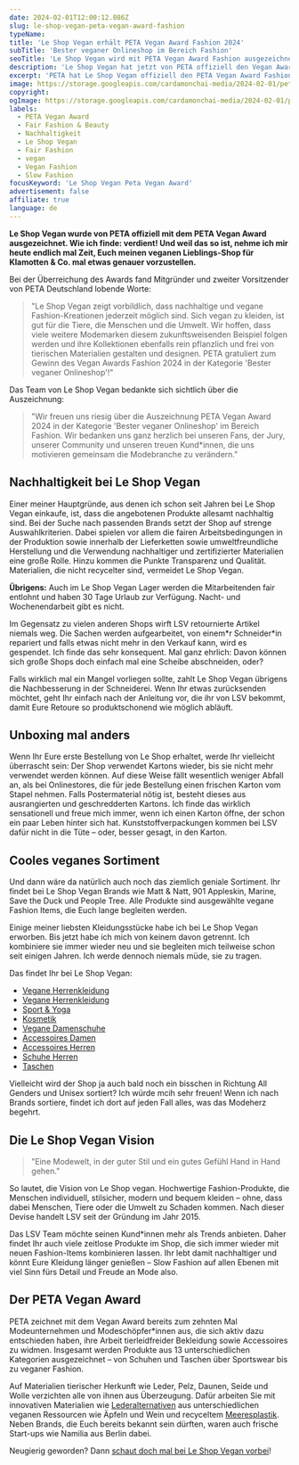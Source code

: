 ```yaml
---
date: 2024-02-01T12:00:12.086Z
slug: le-shop-vegan-peta-vegan-award-fashion
typeName:
title: 'Le Shop Vegan erhält PETA Vegan Award Fashion 2024'
subTitle: 'Bester veganer Onlineshop im Bereich Fashion'
seoTitle: 'Le Shop Vegan wird mit PETA Vegan Award Fashion ausgezeichnet'
description: 'Le Shop Vegan hat jetzt von PETA offiziell den Vegan Award für den Bereich Fashion erhalten. Holt Euch hier spannende Insights!'
excerpt: 'PETA hat Le Shop Vegan offiziell den PETA Vegan Award Fashion verliehen. Ich nehme das heute zum Anlass, Euch meinen veganen Lieblingsshop für faire Slow Fashion endlich mal genauer vorzustellen und zu erzählen, was genau hinter dem Namen und dem Onlinestore steckt.'
image: https://storage.googleapis.com/cardamonchai-media/2024-02-01/peta-vegan-award-soundsvegan-com-jpg-imagine-080808_4b1950_1024_768/640.webp
copyright:
ogImage: https://storage.googleapis.com/cardamonchai-media/2024-02-01/peta-vegan-award-soundsvegan-com-og-jpg-imagine-080808_471852_1200_628/640.webp
labels:
  - PETA Vegan Award
  - Fair Fashion & Beauty
  - Nachhaltigkeit
  - Le Shop Vegan
  - Fair Fashion
  - vegan
  - Vegan Fashion
  - Slow Fashion
focusKeyword: 'Le Shop Vegan Peta Vegan Award'
advertisement: false
affiliate: true
language: de
---
```


**Le Shop Vegan wurde von PETA offiziell mit dem PETA Vegan Award ausgezeichnet. Wie ich finde: verdient! Und weil das so ist, nehme ich mir heute endlich mal Zeit, Euch meinen veganen Lieblings-Shop für Klamotten & Co. mal etwas genauer vorzustellen.**

Bei der Überreichung des Awards fand Mitgründer und zweiter Vorsitzender von PETA Deutschland lobende Worte:

> "Le Shop Vegan zeigt vorbildlich, dass nachhaltige und vegane Fashion-Kreationen jederzeit möglich sind. Sich vegan zu kleiden, ist gut für die Tiere, die Menschen und die Umwelt. Wir hoffen, dass viele weitere Modemarken diesem zukunftsweisenden Beispiel folgen werden und ihre Kollektionen ebenfalls rein pflanzlich und frei von tierischen Materialien gestalten und designen. PETA gratuliert zum Gewinn des Vegan Awards Fashion 2024 in der Kategorie 'Bester veganer Onlineshop'!"

Das Team von Le Shop Vegan bedankte sich sichtlich über die Auszeichnung:

> "Wir freuen uns riesig über die Auszeichnung PETA Vegan Award 2024 in der Kategorie 'Bester veganer Onlineshop' im Bereich Fashion. Wir bedanken uns ganz herzlich bei unseren Fans, der Jury, unserer Community und unseren treuen Kund\*innen, die uns motivieren gemeinsam die Modebranche zu verändern."

## Nachhaltigkeit bei Le Shop Vegan

Einer meiner Hauptgründe, aus denen ich schon seit Jahren bei Le Shop Vegan einkaufe, ist, dass die angebotenen Produkte allesamt nachhaltig sind. Bei der Suche nach passenden Brands setzt der Shop auf strenge Auswahlkriterien. Dabei spielen vor allem die fairen Arbeitsbedingungen in der Produktion sowie innerhalb der Lieferketten sowie umweltfreundliche Herstellung und die Verwendung nachhaltiger und zertifizierter Materialien eine große Rolle. Hinzu kommen die Punkte Transparenz und Qualität. Materialien, die nicht recycelter sind, vermeidet Le Shop Vegan.

**Übrigens:** Auch im Le Shop Vegan Lager werden die Mitarbeitenden fair entlohnt und haben 30 Tage Urlaub zur Verfügung. Nacht- und Wochenendarbeit gibt es nicht.

Im Gegensatz zu vielen anderen Shops wirft LSV retournierte Artikel niemals weg. Die Sachen werden aufgearbeitet, von einem\*r Schneider\*in repariert und falls etwas nicht mehr in den Verkauf kann, wird es gespendet. Ich finde das sehr konsequent. Mal ganz ehrlich: Davon können sich große Shops doch einfach mal eine Scheibe abschneiden, oder?

Falls wirklich mal ein Mangel vorliegen sollte, zahlt Le Shop Vegan übrigens die Nachbesserung in der Schneiderei. Wenn Ihr etwas zurücksenden möchtet, geht Ihr einfach nach der Anleitung vor, die ihr von LSV bekommt, damit Eure Retoure so produktschonend wie möglich abläuft.

## Unboxing mal anders

Wenn Ihr Eure erste Bestellung von Le Shop erhaltet, werde Ihr vielleicht überrascht sein: Der Shop verwendet Kartons wieder, bis sie nicht mehr verwendet werden können. Auf diese Weise fällt wesentlich weniger Abfall an, als bei Onlinestores, die für jede Bestellung einen frischen Karton vom Stapel nehmen. Falls Postermaterial nötig ist, besteht dieses aus ausrangierten und geschredderten Kartons. Ich finde das wirklich sensationell und freue mich immer, wenn ich einen Karton öffne, der schon ein paar Leben hinter sich hat. Kunststoffverpackungen kommen bei LSV dafür nicht in die Tüte – oder, besser gesagt, in den Karton.

## Cooles veganes Sortiment

Und dann wäre da natürlich auch noch das ziemlich geniale Sortiment. Ihr findet bei Le Shop Vegan Brands wie Matt & Natt, 901 Appleskin, Marine, Save the Duck und People Tree. Alle Produkte sind ausgewählte vegane Fashion Items, die Euch lange begleiten werden.

Einige meiner liebsten Kleidungsstücke habe ich bei Le Shop Vegan erworben. Bis jetzt habe ich mich von keinem davon getrennt. Ich kombiniere sie immer wieder neu und sie begleiten mich teilweise schon seit einigen Jahren. Ich werde dennoch niemals müde, sie zu tragen.

Das findet Ihr bei Le Shop Vegan:

- [Vegane Herrenkleidung](https://assets.ikhnaie.link/click.html?wgcampaignid=1428775&wgprogramid=293410&wgtarget=https://www.le-shop-vegan.de/vegane-damen/kleidung/)
- [Vegane Herrenkleidung](https://assets.ikhnaie.link/click.html?wgcampaignid=1428775&wgprogramid=293410&wgtarget=https://www.le-shop-vegan.de/vegane-herren/kleidung/)
- [Sport & Yoga](https://assets.ikhnaie.link/click.html?wgcampaignid=1428775&wgprogramid=293410&wgtarget=https://www.le-shop-vegan.de/vegane-damen/sport-und-yoga/)
- [Kosmetik](https://assets.ikhnaie.link/click.html?wgcampaignid=1428775&wgprogramid=293410&wgtarget=https://www.le-shop-vegan.de/vegane-damen/kosmetik/)
- [Vegane Damenschuhe](https://assets.ikhnaie.link/click.html?wgcampaignid=1428775&wgprogramid=293410&wgtarget=https://www.le-shop-vegan.de/vegane-damen/schuhe/)
- [Accessoires Damen](https://assets.ikhnaie.link/click.html?wgcampaignid=1428775&wgprogramid=293410&wgtarget=https://www.le-shop-vegan.de/vegane-damen/accessoires/)
- [Accessoires Herren](https://assets.ikhnaie.link/click.html?wgcampaignid=1428775&wgprogramid=293410&wgtarget=https://www.le-shop-vegan.de/vegane-taschen/herrenportemonnaies/)
- [Schuhe Herren](https://assets.ikhnaie.link/click.html?wgcampaignid=1428775&wgprogramid=293410&wgtarget=https://www.le-shop-vegan.de/vegane-herren/schuhe/)
- [Taschen](https://assets.ikhnaie.link/click.html?wgcampaignid=1428775&wgprogramid=293410&wgtarget=https://www.le-shop-vegan.de/vegane-taschen/)

Vielleicht wird der Shop ja auch bald noch ein bisschen in Richtung All Genders und Unisex sortiert? Ich würde mcih sehr freuen! Wenn ich nach Brands sortiere, findet ich dort auf jeden Fall alles, was das Modeherz begehrt.

## Die Le Shop Vegan Vision

> "Eine Modewelt, in der guter Stil und ein gutes Gefühl Hand in Hand gehen."

So lautet, die Vision von Le Shop vegan. Hochwertige Fashion-Produkte, die Menschen individuell, stilsicher, modern und bequem kleiden – ohne, dass dabei Menschen, Tiere oder die Umwelt zu Schaden kommen. Nach dieser Devise handelt LSV seit der Gründung im Jahr 2015.

Das LSV Team möchte seinen Kund\*innen mehr als Trends anbieten. Daher findet Ihr auch viele zeitlose Produkte im Shop, die sich immer wieder mit neuen Fashion-Items kombinieren lassen. Ihr lebt damit nachhaltiger und könnt Eure Kleidung länger genießen – Slow Fashion auf allen Ebenen mit viel Sinn fürs Detail und Freude an Mode also.

## Der PETA Vegan Award

PETA zeichnet mit dem Vegan Award bereits zum zehnten Mal Modeunternehmen und Modeschöpfer\*innen aus, die sich aktiv dazu entschieden haben, ihre Arbeit tierleidfreider Bekleidung sowie Accessoires zu widmen. Insgesamt werden Produkte aus 13 unterschiedlichen Kategorien ausgezeichnet – von Schuhen und Taschen über Sportswear bis zu veganer Fashion.

Auf Materialien tierischer Herkunft wie Leder, Pelz, Daunen, Seide und Wolle verzichten alle von ihnen aus Überzeugung. Dafür arbeiten Sie mit innovativen Materialien wie [Lederalternativen](/tag/veganes-leder) aus unterschiedlichen veganen Ressourcen wie Äpfeln und Wein und recyceltem [Meeresplastik](/2023/11/got-bag/). Neben Brands, die Euch bereits bekannt sein dürften, waren auch frische Start-ups wie Namilia aus Berlin dabei.

Neugierig geworden? Dann [schaut doch mal bei Le Shop Vegan vorbei](https://assets.ikhnaie.link/click.html?wgcampaignid=1428775&wgprogramid=293410&wgtarget=https://www.le-shop-vegan.de)!
